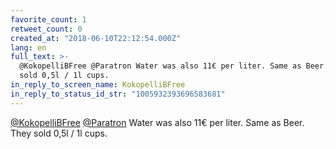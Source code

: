 ```yaml
---
favorite_count: 1
retweet_count: 0
created_at: "2018-06-10T22:12:54.000Z"
lang: en
full_text: >-
  @KokopelliBFree @Paratron Water was also 11€ per liter. Same as Beer. They
  sold 0,5l / 1l cups.
in_reply_to_screen_name: KokopelliBFree
in_reply_to_status_id_str: "1005932393696583681"
---
```


[@KokopelliBFree](https://twitter.com/KokopelliBFree)
[@Paratron](https://twitter.com/Paratron) Water was also 11€ per liter. Same as
Beer. They sold 0,5l / 1l cups.
